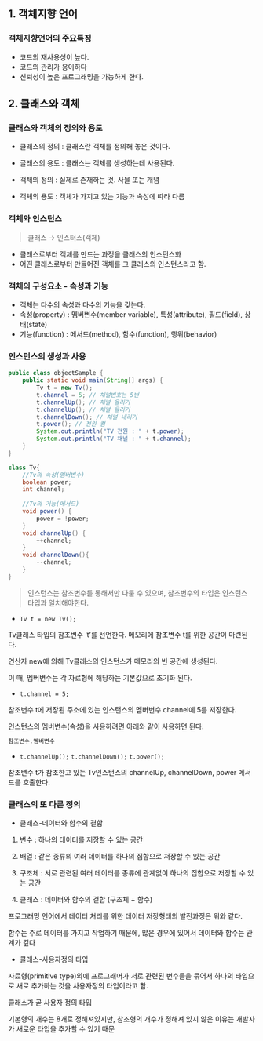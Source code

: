## 1. 객체지향 언어

### 객체지향언어의 주요특징

- 코드의 재사용성이 높다.
- 코드의 관리가 용이하다
- 신뢰성이 높은 프로그래밍을 가능하게 한다.

## 2. 클래스와 객체

### 클래스와 객체의 정의와 용도

- 클래스의 정의 : 클래스란 객체를 정의해 놓은 것이다.
- 글래스의 용도 : 클래스는 객체를 생성하는데 사용된다.

- 객체의 정의 : 실제로 존재하는 것. 사물 또는 개념
- 객체의 용도 : 객체가 가지고 있는 기능과 속성에 따라 다름

### 객체와 인스턴스

> 클래스 → 인스터스(객체)
> 
- 클래스로부터 객체를 만드는 과정을 클래스의 인스턴스화
- 어떤 클래스로부터 만들어진 객체를 그 클래스의 인스턴스라고 함.

### 객체의 구성요소 - 속성과 기능

- 객체는 다수의 속성과 다수의 기능을 갖는다.
- 속성(property) : 멤버변수(member variable), 특성(attribute), 필드(field), 상태(state)
- 기능(function) : 메서드(method), 함수(function), 행위(behavior)

### 인스턴스의 생성과 사용

```java
public class objectSample {
    public static void main(String[] args) {
        Tv t = new Tv();
        t.channel = 5; // 채널번호는 5번
        t.channelUp(); // 채널 올리기
        t.channelUp(); // 채널 올리기
        t.channelDown(); // 채널 내리기
        t.power(); // 전원 켬
        System.out.println("TV 전원 : " + t.power);
        System.out.println("TV 채널 : " + t.channel);
    }
}

class Tv{
    //Tv의 속성(멤버변수)
    boolean power;
    int channel;
    
    //Tv의 기능(메서드)
    void power() {
        power = !power;
    }
    void channelUp() {
        ++channel;
    }
    void channelDown(){
        --channel;
    }
}
```

> 인스턴스는 참조변수를 통해서만 다룰 수 있으며, 참조변수의 타입은 인스턴스 타입과 일치해야한다.
> 
- `Tv t = new Tv();`

Tv클래스 타입의 참조변수 ’t’를 선언한다. 메모리에 참조변수 t를 위한 공간이 마련된다.

연산자 new에 의해 Tv클래스의 인스턴스가 메모리의 빈 공간에 생성된다.

이 때, 멤버변수는 각 자료형에 해당하는 기본값으로 초기화 된다.

- `t.channel = 5;`

참조변수 t에 저장된 주소에 있는 인스턴스의 멤버변수 channel에 5를 저장한다.

인스턴스의 멤버변수(속성)을 사용하려면 아래와 같이 사용하면 된다.

```java
참조변수.멤버변수
```

- `t.channelUp();` `t.channelDown();` `t.power();`

참조변수 t가 참조한고 있는 Tv인스턴스의 channelUp, channelDown, power 메서드를 호출한다.

### 클래스의 또 다른 정의

- 클래스-데이터와 함수의 결합

1. 변수 : 하나의 데이터를 저장할 수 있는 공간

2. 배열 : 같은 종류의 여러 데이터를 하나의 집합으로 저장할 수 있는 공간

3. 구조체 : 서로 관련된 여러 데이터를 종류에 관계없이 하나의 집합으로 저장할 수 있는 공간

4. 클래스 : 데이터와 함수의 결합 (구조체 + 함수)

프로그래밍 언어에서 데이터 처리를 위한 데이터 저장형태의 발전과정은 위와 같다.

함수는 주로 데이터를 가지고 작업하기 때문에, 많은 경우에 있어서 데이터와 함수는 관계가 깊다

- 클래스-사용자정의 타입

자료형(primitive type)외에 프로그래머가 서로 관련된 변수들을 묶어서 하나의 타입으로 새로 추가하는 것을 사용자정의 타입이라고 함.

클래스가 곧 사용자 정의 타입

기본형의 개수는 8개로 정해져있지만, 참조형의 개수가 졍해져 있지 않은 이유는 개발자가 새로운 타입을 추가할 수 있기 때문
